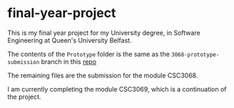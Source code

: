 # final-year-project

This is my final year project for my University degree, in Software Engineering at Queen's University Belfast.

The contents of the `Prototype` folder is the same as the `3068-prototype-submission` branch in this [repo](https://github.com/adamlogan17/svs-paediatric-delerium/tree/3068-prototype-submission)

The remaining files are the submission for the module CSC3068.

I am currently completing the module CSC3069, which is a continuation of the project.
